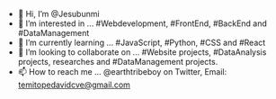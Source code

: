 - 👋 Hi, I’m @Jesubunmi
- 👀 I’m interested in ... #Webdevelopment, #FrontEnd, #BackEnd and #DataManagement
- 🌱 I’m currently learning ... #JavaScript, #Python, #CSS and #React
- 💞️ I’m looking to collaborate on ... #Website projects, #DataAnalysis projects, researches and #DataManagement projects.
- 📫 How to reach me ... @earthtribeboy on Twitter, Email: temitopedavidcve@gmail.com

<!---
Jesubunmi/Jesubunmi is a ✨ special ✨ repository because its `README.md` (this file) appears on your GitHub profile.
You can click the Preview link to take a look at your changes.
--->
